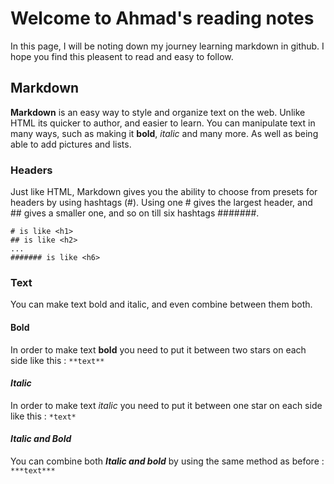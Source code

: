 # Welcome to Ahmad's reading notes

In this page, I will be noting down my journey learning markdown in github. I hope you find this pleasent to read and easy to follow.

## Markdown

**Markdown** is an easy way to style and organize text on the web. Unlike HTML its quicker to author, and easier to learn. You can manipulate text in many ways, such as making it **bold**, *italic* and many more. As well as being able to add pictures and lists.

### Headers

Just like HTML, Markdown gives you the ability to choose from presets for headers by using hashtags (#). 
Using one # gives the largest header, and ## gives a smaller one, and so on till six hashtags #######.
```
# is like <h1>
## is like <h2>
...
####### is like <h6>
```

### Text

You can make text bold and italic, and even combine between them both.


#### Bold

In order to make text **bold** you need to put it between two stars on each side like this : `**text**`

#### *Italic*

In order to make text *italic* you need to put it between one star on each side like this : `*text*`

#### *Italic and Bold*

You can combine both ***Italic and bold*** by using the same method as before : `***text***`


